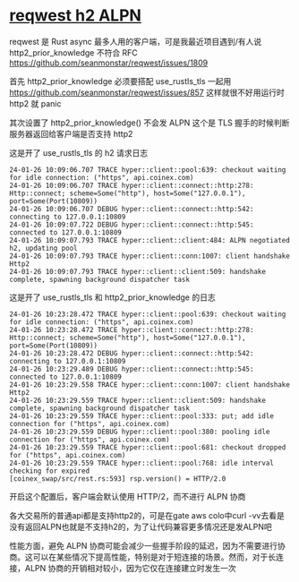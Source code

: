 # [reqwest h2 ALPN](/2024/01/reqwest_http2_alpn.md)

reqwest 是 Rust async 最多人用的客户端，可是我最近项目遇到/有人说 http2_prior_knowledge 不符合 RFC <https://github.com/seanmonstar/reqwest/issues/1809>

首先 http2_prior_knowledge 必须要搭配 use_rustls_tls 一起用 <https://github.com/seanmonstar/reqwest/issues/857> 这样就很不好用运行时 http2 就 panic

其次设置了 http2_prior_knowledge() 不会发 ALPN 这个是 TLS 握手的时候判断服务器返回给客户端是否支持 http2

这是开了 use_rustls_tls 的 h2 请求日志

```
24-01-26 10:09:06.707 TRACE hyper::client::pool:639: checkout waiting for idle connection: ("https", api.coinex.com)
24-01-26 10:09:06.707 TRACE hyper::client::connect::http:278: Http::connect; scheme=Some("http"), host=Some("127.0.0.1"), port=Some(Port(10809))
24-01-26 10:09:06.707 DEBUG hyper::client::connect::http:542: connecting to 127.0.0.1:10809
24-01-26 10:09:07.722 DEBUG hyper::client::connect::http:545: connected to 127.0.0.1:10809
24-01-26 10:09:07.793 TRACE hyper::client::client:484: ALPN negotiated h2, updating pool
24-01-26 10:09:07.793 TRACE hyper::client::conn:1007: client handshake Http2
24-01-26 10:09:07.793 TRACE hyper::client::client:509: handshake complete, spawning background dispatcher task
```

这是开了 use_rustls_tls 和 http2_prior_knowledge 的日志

```
24-01-26 10:23:28.472 TRACE hyper::client::pool:639: checkout waiting for idle connection: ("https", api.coinex.com)
24-01-26 10:23:28.472 TRACE hyper::client::connect::http:278: Http::connect; scheme=Some("http"), host=Some("127.0.0.1"), port=Some(Port(10809))
24-01-26 10:23:28.472 DEBUG hyper::client::connect::http:542: connecting to 127.0.0.1:10809
24-01-26 10:23:29.489 DEBUG hyper::client::connect::http:545: connected to 127.0.0.1:10809
24-01-26 10:23:29.558 TRACE hyper::client::conn:1007: client handshake Http2
24-01-26 10:23:29.559 TRACE hyper::client::client:509: handshake complete, spawning background dispatcher task
24-01-26 10:23:29.559 TRACE hyper::client::pool:333: put; add idle connection for ("https", api.coinex.com)
24-01-26 10:23:29.559 DEBUG hyper::client::pool:380: pooling idle connection for ("https", api.coinex.com)
24-01-26 10:23:29.559 TRACE hyper::client::pool:681: checkout dropped for ("https", api.coinex.com)
24-01-26 10:23:29.559 TRACE hyper::client::pool:768: idle interval checking for expired
[coinex_swap/src/rest.rs:593] rsp.version() = HTTP/2.0
```

开启这个配置后，客户端会默认使用 HTTP/2，而不进行 ALPN 协商

各大交易所的普通api都是支持http2的，可是在gate aws colo中curl -vv去看是没有返回ALPN也就是不支持h2的，为了让代码兼容更多情况还是发ALPN吧

性能方面，避免 ALPN 协商可能会减少一些握手阶段的延迟，因为不需要进行协商。这可以在某些情况下提高性能，特别是对于短连接的场景。然而，对于长连接，ALPN 协商的开销相对较小，因为它仅在连接建立时发生一次
